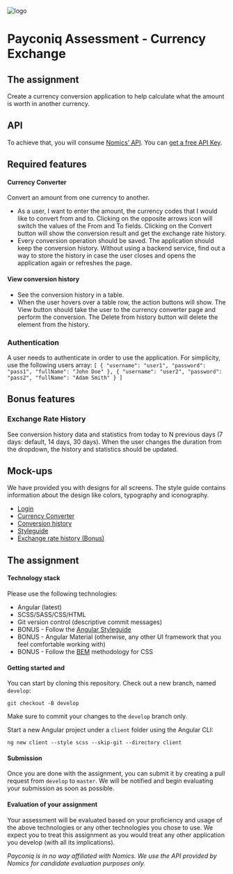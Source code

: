 ![logo](https://s3-eu-central-1.amazonaws.com/payconig-prod-website/wp-content/uploads/sites/5/2017/11/27203505/payconiq_logo.png)
# Payconiq Assessment - Currency Exchange

## The assignment
Create a currency conversion application to help calculate what the amount is worth in another currency.

## API
To achieve that, you will consume [Nomics’ API](http://docs.nomics.com). You can [get a free API Key](https://p.nomics.com/cryptocurrency-bitcoin-api/).

## Required features

#### Currency Converter
Convert an amount from one currency to another.

* As a user, I want to enter the amount, the currency codes that I would like to convert from and to. Clicking on the opposite arrows icon will switch the values of the From and To fields. Clicking on the Convert button will show the conversion result and get the exchange rate history.
* Every conversion operation should be saved. The application should keep the conversion history. Without using a backend service, find out a way to store the history in case the user closes and opens the application again or refreshes the page.

#### View conversion history
* See the conversion history in a table.
* When the user hovers over a table row, the action buttons will show. The View button should take the user to the currency converter page and perform the conversion. The Delete from history button will delete the element from the history.

### Authentication
A user needs to authenticate in order to use the application. For simplicity, use the following users array:
`
[
  {
    "username": "user1",
    "password": "pass1",
    "fullName": "John Doe"
  },
  {
    "username": "user2",
    "password": "pass2",
    "fullName": "Adam Smith"
  }
]
`

## Bonus features
### Exchange Rate History
See conversion history data and statistics from today to N previous days (7 days: default, 14 days, 30 days). When the user changes the duration from the dropdown, the history and statistics should be updated.

## Mock-ups
We have provided you with designs for all screens. The style guide contains information about the design like colors, typography and iconography.

* [Login](designs/login.png)
* [Currency Converter](designs/convert.png)
* [Conversion history](designs/conversion-history.png)
* [Styleguide](designs/styleguide.png)
* [Exchange rate history (Bonus)](designs/exchange-history-(BONUS).png)


## The assignment
#### Technology stack
Please use the following technologies:

* Angular (latest)
* SCSS/SASS/CSS/HTML
* Git version control (descriptive commit messages)
* BONUS - Follow the [Angular Styleguide](https://angular.io/guide/styleguide)
* BONUS - Angular Material (otherwise, any other UI framework that you feel comfortable working with)
* BONUS - Follow the [BEM](http://getbem.com/) methodology for CSS

#### Getting started and 
You can start by cloning this repository. Check out a new branch, named `develop`:

```
git checkout -B develop
```

Make sure to commit your changes to the `develop` branch only.


Start a new Angular project under a `client` folder using the Angular CLI:

```
ng new client --style scss --skip-git --directory client
```


#### Submission
Once you are done with the assignment, you can submit it by creating a pull request from `develop` to `master`.
We will be notified and begin evaluating your submission as soon as possible.

#### Evaluation of your assignment
Your assessment will be evaluated based on your proficiency and usage of the above technologies or any other technologies you chose to use. We expect you to treat this assignment as you would treat any other application you develop (with all its implications).

*Payconiq is in no way affiliated with Nomics. We use the API provided by Nomics for candidate evaluation purposes only.*
